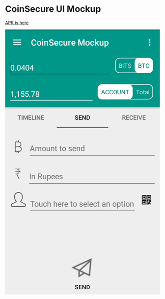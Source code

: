 # CoinSecure UI Mockup

[APK is here](/outputs/CoinSecureMockup.apk)

![Screenshot](/outputs/screenshot.png)
